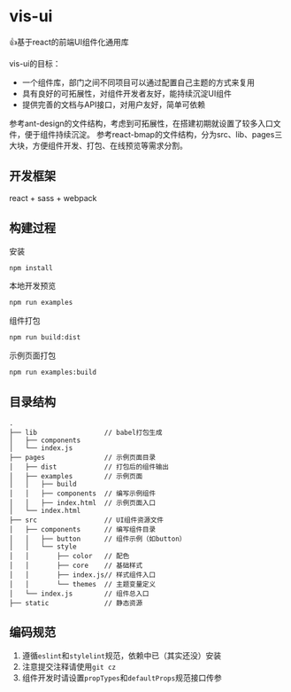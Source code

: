 # vis-ui
👍基于react的前端UI组件化通用库

vis-ui的目标：
- 一个组件库，部门之间不同项目可以通过配置自己主题的方式来复用
- 具有良好的可拓展性，对组件开发者友好，能持续沉淀UI组件
- 提供完善的文档与API接口，对用户友好，简单可依赖

参考ant-design的文件结构，考虑到可拓展性，在搭建初期就设置了较多入口文件，便于组件持续沉淀。
参考react-bmap的文件结构，分为src、lib、pages三大块，方便组件开发、打包、在线预览等需求分割。

## 开发框架
react + sass + webpack

## 构建过程
安装
```bash
npm install
```
本地开发预览
```bash
npm run examples
```
组件打包
```bash
npm run build:dist
```
示例页面打包
```bash
npm run examples:build
```

## 目录结构
```
.
├── lib					// babel打包生成
│   ├── components 
│   └── index.js
├── pages				// 示例页面目录
│   ├── dist			// 打包后的组件输出
│   ├── examples		// 示例页面
│   │   ├── build
│   │   ├── components	// 编写示例组件
│   │   ├── index.html	// 示例页面入口
│   └── index.html		
├── src					// UI组件资源文件
│   ├── components		// 编写组件目录
│   │   ├── button		// 组件示例（如button）
│   │   └── style		
│   │       ├── color	// 配色
│   │       ├── core	// 基础样式
│   │       ├── index.js// 样式组件入口
│   │       └── themes	// 主题变量定义
│   └── index.js		// 组件总入口
├── static				// 静态资源
```

## 编码规范
1. 遵循`eslint`和`stylelint`规范，依赖中已（其实还没）安装
2. 注意提交注释请使用`git cz`
3. 组件开发时请设置`propTypes`和`defaultProps`规范接口传参